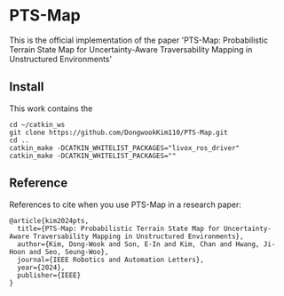 # PTS-Map

This is the official implementation of the paper 'PTS-Map: Probabilistic Terrain State Map for Uncertainty-Aware Traversability Mapping in Unstructured Environments'

## Install
This work contains the 


```
cd ~/catkin_ws
git clone https://github.com/DongwookKim110/PTS-Map.git
cd ..
catkin_make -DCATKIN_WHITELIST_PACKAGES="livox_ros_driver"
catkin_make -DCATKIN_WHITELIST_PACKAGES=""
```

## Reference
References to cite when you use PTS-Map in a research paper:
```
@article{kim2024pts,
  title={PTS-Map: Probabilistic Terrain State Map for Uncertainty-Aware Traversability Mapping in Unstructured Environments},
  author={Kim, Dong-Wook and Son, E-In and Kim, Chan and Hwang, Ji-Hoon and Seo, Seung-Woo},
  journal={IEEE Robotics and Automation Letters},
  year={2024},
  publisher={IEEE}
}
```
